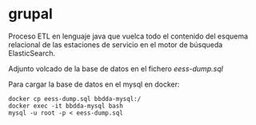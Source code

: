 # grupal
Proceso ETL en lenguaje java que vuelca todo el contenido del esquema relacional
de las estaciones de servicio en el motor de búsqueda ElasticSearch.



Adjunto volcado de la base de datos en el fichero *eess-dump.sql*

Para cargar la base de datos en el mysql en docker:
```
docker cp eess-dump.sql bbdda-mysql:/
docker exec -it bbdda-mysql bash
mysql -u root -p < eess-dump.sql
```
